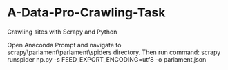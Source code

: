 # A-Data-Pro-Crawling-Task
Crawling sites with Scrapy and Python

Open Anaconda Prompt and navigate to scrapy\parlament\parlament\spiders directory. Then run command:
scrapy runspider np.py -s FEED_EXPORT_ENCODING=utf8 -o parlament.json
